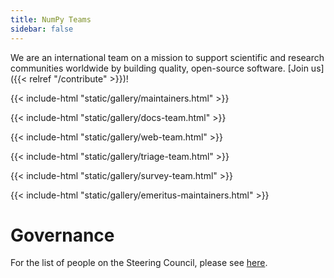 ```yaml
---
title: NumPy Teams
sidebar: false
---
```


We are an international team on a mission to support scientific and research
communities worldwide by building quality, open-source software.
[Join us]({{< relref "/contribute" >}})!

{{< include-html "static/gallery/maintainers.html" >}}

{{< include-html "static/gallery/docs-team.html" >}}

{{< include-html "static/gallery/web-team.html" >}}

{{< include-html "static/gallery/triage-team.html" >}}

{{< include-html "static/gallery/survey-team.html" >}}

{{< include-html "static/gallery/emeritus-maintainers.html" >}}

# Governance

For the list of people on the Steering Council, please see [here](https://numpy.org/devdocs/dev/governance/people.html).
